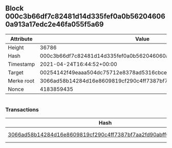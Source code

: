 ## Block 000c3b66df7c82481d14d335fef0a0b562046060a913a17edc2e46fa055f5a69

Attribute | Value
--- | ---
Height | 36786
Hash | 000c3b66df7c82481d14d335fef0a0b562046060a913a17edc2e46fa055f5a69
Timestamp | 2021-04-24T16:44:52+00:00
Target | 00254142f49eaaa504dc75712e8378ad5316cbcead634704b3734b6271167cc4
Merke root | 3066ad58b14284d16e8609819cf290c4ff7387bf7aa2fd90abff0e3a6b5fa3e4
Nonce | 4183859435

```

```

### Transactions

Hash | Amount
--- | ---
[3066ad58b14284d16e8609819cf290c4ff7387bf7aa2fd90abff0e3a6b5fa3e4](3066ad58b14284d16e8609819cf290c4ff7387bf7aa2fd90abff0e3a6b5fa3e4.md) | 10.00000000 SKEPTI 
